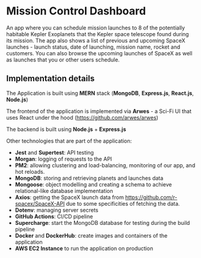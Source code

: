 # Mission Control Dashboard

An app where you can schedule mission launches to 8 of the potentially habitable Kepler Exoplanets that the Kepler space telescope found during its mission. 
The app also shows a list of previous and upcoming SpaceX launches - launch status, date of launching, mission name, rocket and customers. 
You can also browse the upcoming launches of SpaceX as well as launches that you or other users schedule.

## Implementation details

The Application is built using **MERN** stack (**MongoDB**, **Express.js**, **React.js**, **Node.js**)

The frontend of the application is implemented via **Arwes** - a Sci-Fi UI that uses React under the hood (https://github.com/arwes/arwes)

The backend is built using **Node.js** + **Express.js**

Other technologies that are part of the application:
- **Jest** and **Supertest**: API testing
- **Morgan**: logging of requests to the API
- **PM2**: allowing clustering and load-balancing, monitoring of our app, and hot reloads.
- **MongoDB**: storing and retrieving planets and launches data
- **Mongoose**: object modelling and creating a schema to achieve relational-like database implementation
- **Axios**: getting the SpaceX launch data from https://github.com/r-spacex/SpaceX-API due to some specificities of fetching the data.
- **Dotenv**: managing server secrets
- **GitHub Actions**: CI/CD pipeline
- **Supercharge**: start the MongoDB database for testing during the build pipeline
- **Docker** and **DockerHub**: create images and containers of the application
- **AWS EC2 Instance** to run the application on production

